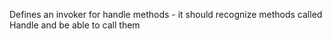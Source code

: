 Defines an invoker for handle methods - it should recognize methods called Handle and be able to 
            call them